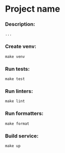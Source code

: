 # Project name

### Description:
    ...

### Create venv:
    make venv

### Run tests:
    make test

### Run linters:
    make lint

### Run formatters:
    make format

### Build service:
	make up
